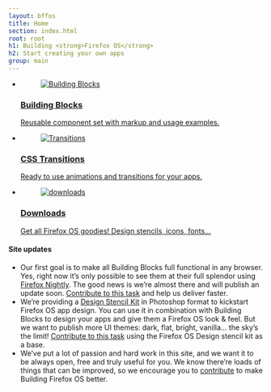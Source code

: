 ```yaml
---
layout: bffos
title: Home
section: index.html
root: root
h1: Building <strong>Firefox OS</strong>
h2: Start creating your own apps
group: main
---
```


<ul>
  <li id="building-blocks">
    <a class="cell" href="building-blocks">
      <figure>
        <img src="images/building_blocks.png" alt="Building Blocks" />
      </figure>
      <h3>Building Blocks</h3>
      <p>Reusable component set with markup and usage examples.</p>
    </a>
  </li>
  <li id="transitions">
    <a class="cell" href="transitions" >
      <figure>
        <img src="images/transitions.png" alt="Transitions" />
      </figure>
      <h3>CSS Transitions</h3>
      <p>Ready to use animations and transitions for your apps.</p>
    </a>
  </li>
  <li id="downloads">
    <a class="cell" href="downloads">
      <figure>
        <img src="images/downloads.png" alt="downloads" />
      </figure>
      <h3>Downloads</h3>
      <p>Get all Firefox OS goodies! Design stencils, icons, fonts...</p>
    </a>
  </li>
</ul>

#### Site updates

* Our first goal is to make all Building Blocks full functional in any browser. Yes, right now it’s only possible to see them at their full splendor using [Firefox Nightly](http://nightly.mozilla.org/). The good news is we’re almost there and will publish an update soon. [Contribute to this task](https://github.com/buildingfirefoxos/Building-Blocks) and help us deliver faster.
* We’re providing a [Design Stencil Kit](https://mozilla.box.com/s/5ucf52a98q1rd20eu5lm) in Photoshop format to kickstart Firefox OS app design. You can use it in combination with Building Blocks to design your apps and give them a Firefox OS look & feel. But we want to publish more UI themes: dark, flat, bright, vanilla... the sky’s the limit! [Contribute to this task](https://github.com/buildingfirefoxos/UI-Components) using the Firefox OS Design stencil kit as a base.
* We’ve put a lot of passion and hard work in this site, and we want it to be always open, free and truly useful for you. We know there’re loads of things that can be improved, so we encourage you to [contribute](https://github.com/buildingfirefoxos/site) to make Building Firefox OS better.
